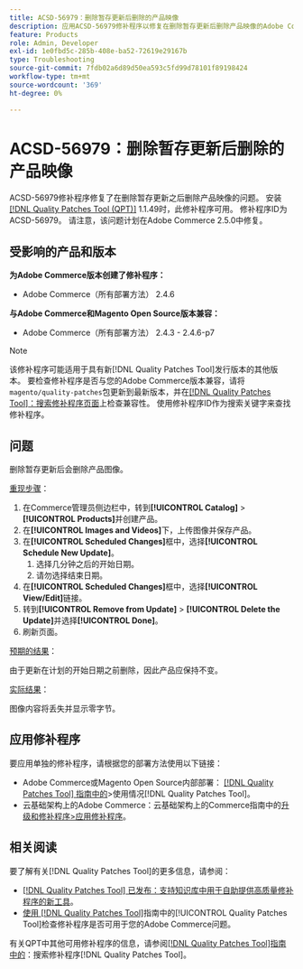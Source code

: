 ```yaml
---
title: ACSD-56979：删除暂存更新后删除的产品映像
description: 应用ACSD-56979修补程序以修复在删除暂存更新后删除产品映像的Adobe Commerce问题
feature: Products
role: Admin, Developer
exl-id: 1e0fbd5c-285b-408e-ba52-72619e29167b
type: Troubleshooting
source-git-commit: 7fdb02a6d89d50ea593c5fd99d78101f89198424
workflow-type: tm+mt
source-wordcount: '369'
ht-degree: 0%

---
```


# ACSD-56979：删除暂存更新后删除的产品映像

ACSD-56979修补程序修复了在删除暂存更新之后删除产品映像的问题。 安装[[!DNL Quality Patches Tool (QPT)]](https://experienceleague.adobe.com/zh-hans/docs/commerce-operations/tools/quality-patches-tool/quality-patches-tool-to-self-serve-quality-patches) 1.1.49时，此修补程序可用。 修补程序ID为ACSD-56979。 请注意，该问题计划在Adobe Commerce 2.5.0中修复。

## 受影响的产品和版本

**为Adobe Commerce版本创建了修补程序：**

* Adobe Commerce（所有部署方法） 2.4.6

**与Adobe Commerce和Magento Open Source版本兼容：**

* Adobe Commerce（所有部署方法） 2.4.3 - 2.4.6-p7

>[!NOTE]
>
>该修补程序可能适用于具有新[!DNL Quality Patches Tool]发行版本的其他版本。 要检查修补程序是否与您的Adobe Commerce版本兼容，请将`magento/quality-patches`包更新到最新版本，并在[[!DNL Quality Patches Tool]：搜索修补程序页面](https://experienceleague.adobe.com/tools/commerce-quality-patches/index.html?lang=zh-Hans)上检查兼容性。 使用修补程序ID作为搜索关键字来查找修补程序。

## 问题

删除暂存更新后会删除产品图像。

<u>重现步骤</u>：

1. 在Commerce管理员侧边栏中，转到&#x200B;**[!UICONTROL Catalog]** > **[!UICONTROL Products]**&#x200B;并创建产品。
1. 在&#x200B;**[!UICONTROL Images and Videos]**&#x200B;下，上传图像并保存产品。
1. 在&#x200B;**[!UICONTROL Scheduled Changes]**&#x200B;框中，选择&#x200B;**[!UICONTROL Schedule New Update]**。
   1. 选择几分钟之后的开始日期。
   1. 请勿选择结束日期。
1. 在&#x200B;**[!UICONTROL Scheduled Changes]**&#x200B;框中，选择&#x200B;**[!UICONTROL View/Edit]**&#x200B;链接。
1. 转到&#x200B;**[!UICONTROL Remove from Update]** > **[!UICONTROL Delete the Update]**&#x200B;并选择&#x200B;**[!UICONTROL Done]**。
1. 刷新页面。

<u>预期的结果</u>：

由于更新在计划的开始日期之前删除，因此产品应保持不变。

<u>实际结果</u>：

图像内容将丢失并显示零字节。

## 应用修补程序

要应用单独的修补程序，请根据您的部署方法使用以下链接：

* Adobe Commerce或Magento Open Source内部部署： [[!DNL Quality Patches Tool] 指南中的](/help/tools/quality-patches-tool/usage.md)>使用情况[!DNL Quality Patches Tool]。
* 云基础架构上的Adobe Commerce：云基础架构上的Commerce指南中的[升级和修补程序>应用修补程序](https://experienceleague.adobe.com/docs/commerce-cloud-service/user-guide/develop/upgrade/apply-patches.html?lang=zh-Hans)。

## 相关阅读

要了解有关[!DNL Quality Patches Tool]的更多信息，请参阅：

* [[!DNL Quality Patches Tool] 已发布：支持知识库中用于自助提供高质量修补程序的新工具](https://experienceleague.adobe.com/zh-hans/docs/commerce-operations/tools/quality-patches-tool/quality-patches-tool-to-self-serve-quality-patches)。
* [使用 [!DNL Quality Patches Tool]](/help/tools/quality-patches-tool/patches-available-in-qpt/check-patch-for-magento-issue-with-magento-quality-patches.md)指南中的[!UICONTROL Quality Patches Tool]检查修补程序是否可用于您的Adobe Commerce问题。


有关QPT中其他可用修补程序的信息，请参阅[[!DNL Quality Patches Tool]指南中的](https://experienceleague.adobe.com/tools/commerce-quality-patches/index.html?lang=zh-Hans)：搜索修补程序[!DNL Quality Patches Tool]。
